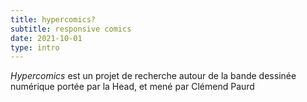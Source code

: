 ```yaml
---
title: hypercomics?
subtitle: responsive comics 
date: 2021-10-01
type: intro
---
```


_Hypercomics_ est un projet de recherche autour de la bande dessinée numérique portée par la Head, et mené par Clémend Paurd
